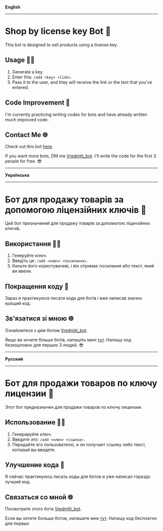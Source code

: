 **English**

---

# Shop by license key Bot 🤖
This bot is designed to sell products using a license key.

## Usage 🔑📲
1. Generate a key.
2. Enter this: `/add <key> <link>`.
3. Pass it to the user, and they will receive the link or the text that you've entered.

## Code Improvement 📝
I'm currently practicing writing codes for bots and have already written much improved code.

## Contact Me 🌐
Check out this bot [here](https://t.me/Vrednijtt_bot).

If you want more bots, DM me [Vrednijtt_bot](https://t.me/Vrednij_ovh). I'll write the code for the first 3 people for free. 😎

---

**Українська**

---

# Бот для продажу товарів за допомогою ліцензійних ключів 🤖
Цей бот призначений для продажу товарів за допомогою ліцензійних ключів.

## Використання 🔑📲
1. Генеруйте ключ.
2. Введіть це: `/add <ключ> <посилання>`.
3. Киньте його користувачеві, і він отримає посилання або текст, який ви ввели.

## Покращення коду 📝
Зараз я практикуюся писати коди для ботів і вже написав значно кращий код.

## Зв'язатися зі мною 🌐
Ознайомтеся з цим ботом [Vrednijtt_bot](https://t.me/Vrednijtt_bot).

Якщо ви хочете більше ботів, напишіть мені [тут](https://t.me/Vrednij_ovh). Напишу код безкоштовно для перших 3 людей. 😎

---

**Русский**

---

# Бот для продажи товаров по ключу лицензии 🤖
Этот бот предназначен для продажи товаров по ключу лицензии.

## Использование 🔑📲
1. Генерируйте ключ.
2. Введите это: `/add <ключ> <ссылка>`.
3. Передайте его пользователю, и он получает ссылку либо текст, который вы введете.

## Улучшение кода 📝
Я сейчас практикуюсь писать коды для ботов и уже написал гораздо лучший код.

## Связаться со мной 🌐
Посмотрите этого бота [Vrednijtt_bot](https://t.me/Vrednijtt_bot).

Если вы хотите больше ботов, напишите мне [тут](https://t.me/Vrednij_ovh). Напишу код бесплатно для первых
